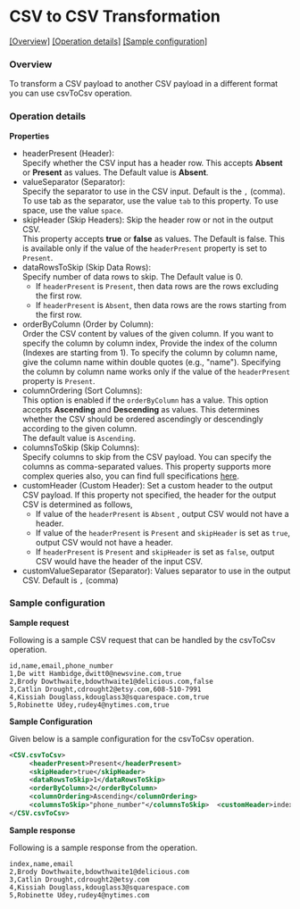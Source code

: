 
# CSV to CSV Transformation  
  
[[Overview]](#overview)  [[Operation details]](#operation-details)  [[Sample configuration]](#sample-configuration)  
  
### Overview   
To transform a CSV payload to another CSV payload in a different format you can use csvToCsv operation.
  
### Operation details  
  
**Properties**  
* headerPresent (Header):   
Specify whether the CSV input has a header row. This accepts **Absent** or **Present** as values. The Default value
 is **Absent**.   
* valueSeparator (Separator):   
Specify the separator to use in the CSV input. Default is the `,` (comma). To use tab as the separator, use the 
  value `tab` to this property. To use space, use the value `space`.  
* skipHeader (Skip Headers): Skip the header row or not in the output CSV.   
This property accepts **true** or **false** as values. The Default is false. This is available only if the value of
 the `headerPresent` property is set to `Present`.  
* dataRowsToSkip (Skip Data Rows):   
Specify number of data rows to skip. The Default value is 0.   
  * If `headerPresent` is `Present`, then data rows are the rows excluding the first row.   
  * If `headerPresent` is `Absent`, then data rows are the rows starting from the first row.  
* orderByColumn (Order by Column):   
Order the CSV content by values of the given column. If you want to specify the column by column index, Provide the
 index of the column (Indexes are starting from 1). To specify the column by column name, give the column name within
  double quotes (e.g., "name"). Specifying the column by column name works only if the value of the `headerPresent
  ` property is `Present`.  
* columnOrdering (Sort Columns):   
This option is enabled if the `orderByColumn` has a value. This option accepts **Ascending** and **Descending** as
 values.  This determines whether the CSV should be ordered ascendingly or descendingly according to the given column.   
The default value is `Ascending`.  
* columnsToSkip (Skip Columns):   
Specify columns to skip from the CSV payload. You can specify the columns as comma-separated values. This property
 supports more complex queries also, you can find full specifications [here](column_skipper_query.md).  
* customHeader (Custom Header): Set a custom header to the output CSV payload. If this property not specified, the
 header for the output CSV is determined as follows,  
  * If value of the `headerPresent` is `Absent` , output CSV would not have a header.  
  * If value of the `headerPresent` is `Present` and `skipHeader` is set as `true`, output CSV would not have a
    header.  
  * If `headerPresent` is `Present` and `skipHeader` is set as `false`, output CSV would have the header of the input
   CSV.    
* customValueSeparator (Separator): Values separator to use in the output CSV. Default is `,` (comma)  
  
### Sample configuration  
  
**Sample request**  
  
Following is a sample CSV request that can be handled by the csvToCsv operation.  
  
```text  
id,name,email,phone_number  
1,De witt Hambidge,dwitt0@newsvine.com,true  
2,Brody Dowthwaite,bdowthwaite1@delicious.com,false  
3,Catlin Drought,cdrought2@etsy.com,608-510-7991  
4,Kissiah Douglass,kdouglass3@squarespace.com,true  
5,Robinette Udey,rudey4@nytimes.com,true  
```  
**Sample Configuration**  
  
Given below is a sample configuration for the csvToCsv operation.  
```xml  
<CSV.csvToCsv>  
	 <headerPresent>Present</headerPresent> 
	 <skipHeader>true</skipHeader> 
	 <dataRowsToSkip>1</dataRowsToSkip> 
	 <orderByColumn>2</orderByColumn> 
	 <columnOrdering>Ascending</columnOrdering> 
	 <columnsToSkip>"phone_number"</columnsToSkip>	<customHeader>index,name,email</customHeader>
</CSV.csvToCsv>  
```  
**Sample response**  
  
Following is a sample response from the operation.  
  
```text  
index,name,email  
2,Brody Dowthwaite,bdowthwaite1@delicious.com  
3,Catlin Drought,cdrought2@etsy.com  
4,Kissiah Douglass,kdouglass3@squarespace.com  
5,Robinette Udey,rudey4@nytimes.com  
```